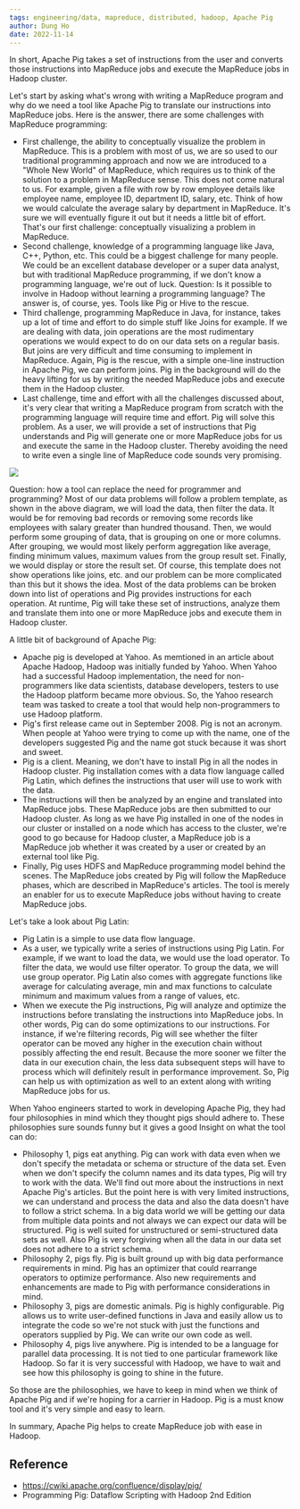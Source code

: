 ```yaml
---
tags: engineering/data, mapreduce, distributed, hadoop, Apache Pig
author: Dung Ho
date: 2022-11-14
---
```


In short, Apache Pig takes a set of instructions from the user and converts those instructions into MapReduce jobs and execute the MapReduce jobs in Hadoop cluster.

Let's start by asking what's wrong with writing a MapReduce program and why do we need a tool like Apache Pig to translate our instructions into MapReduce jobs.
Here is the answer, there are some challenges with MapReduce programming:
- First challenge, the ability to conceptually visualize the problem in MapReduce. 
This is a problem with most of us, we are so used to our traditional programming approach and now we are introduced to a "Whole New World" of MapReduce, which requires us to think of the solution to a problem in MapReduce sense. 
This does not come natural to us. 
For example, given a file with row by row employee details like employee name, employee ID, department ID, salary, etc. 
Think of how we would calculate the average salary by department in MapReduce. 
It's sure we will eventually figure it out but it needs a little bit of effort. 
That's our first challenge: conceptually visualizing a problem in MapReduce.
- Second challenge, knowledge of a programming language like Java, C++, Python, etc. 
This could be a biggest challenge for many people. 
We could be an excellent database developer or a super data analyst, but with traditional MapReduce programming, if we don't know a programming language, we're out of luck.
Question: Is it possible to involve in Hadoop without learning a programming language? 
The answer is, of course, yes. 
Tools like Pig or Hive to the rescue. 
- Third challenge, programming MapReduce in Java, for instance, takes up a lot of time and effort to do simple stuff like Joins for example. 
If we are dealing with data, join operations are the most rudimentary operations we would expect to do on our data sets on a regular basis. 
But joins are very difficult and time consuming to implement in MapReduce. 
Again, Pig is the rescue, with a simple one-line instruction in Apache Pig, we can perform joins. 
Pig in the background will do the heavy lifting for us by writing the needed MapReduce jobs and execute them in the Hadoop cluster. 
- Last challenge, time and effort with all the challenges discussed about, it's very clear that writing a MapReduce program from scratch with the programming language will require time and effort.
Pig will solve this problem. 
As a user, we will provide a set of instructions that Pig understands and Pig will generate one or more MapReduce jobs for us and execute the same in the Hadoop cluster. 
Thereby avoiding the need to write even a single line of MapReduce code sounds very promising.

![](problem-template.png)

Question: how a tool can replace the need for programmer and programming? Most of our data problems will follow a problem template, as shown in the above diagram, we will load the data, then filter the data. 
It would be for removing bad records or removing some records like employees with salary greater than hundred thousand. 
Then, we would perform some grouping of data, that is grouping on one or more columns. 
After grouping, we would most likely perform aggregation like average, finding minimum values, maximum values from the group result set. 
Finally, we would display or store the result set. 
Of course, this template does not show operations like joins, etc. and our problem can be more complicated than this but it shows the idea. 
Most of the data problems can be broken down into list of operations and Pig provides instructions for each operation. 
At runtime, Pig will take these set of instructions, analyze them and translate them into one or more MapReduce jobs and execute them in Hadoop cluster.

A little bit of background of Apache Pig: 
- Apache pig is developed at Yahoo. As memtioned in an article about Apache Hadoop, Hadoop was initially funded by Yahoo. 
When Yahoo had a successful Hadoop implementation, the need for non-programmers like data scientists, database developers, testers to use the Hadoop platform became more obvious. 
So, the Yahoo research team was tasked to create a tool that would help non-programmers to use Hadoop platform.
- Pig's first release came out in September 2008. Pig is not an acronym. 
When people at Yahoo were trying to come up with the name, one of the developers suggested Pig and the name got stuck because it was short and sweet. 
- Pig is a client. Meaning, we don't have to install Pig in all the nodes in Hadoop cluster. 
Pig installation comes with a data flow language called Pig Latin, which defines the instructions that user will use to work with the data. 
- The instructions will then be analyzed by an engine and translated into MapReduce jobs.
These MapReduce jobs are then submitted to our Hadoop cluster. 
As long as we have Pig installed in one of the nodes in our cluster or installed on a node which has access to the cluster, we're good to go because for Hadoop cluster, a MapReduce job is a MapReduce job whether it was created by a user or created by an external tool like Pig. 
- Finally, Pig uses HDFS and MapReduce programming model behind the scenes.
The MapReduce jobs created by Pig will follow the MapReduce phases, which are described in MapReduce's articles. 
The tool is merely an enabler for us to execute MapReduce jobs without having to create MapReduce jobs.

Let's take a look about Pig Latin:
- Pig Latin is a simple to use data flow language. 
- As a user, we typically write a series of instructions using Pig Latin. 
For example, if we want to load the data, we would use the load operator. 
To filter the data, we would use filter operator. 
To group the data, we will use group operator. 
Pig Latin also comes with aggregate functions like average for calculating average, min and max functions to calculate minimum and maximum values from a range of values, etc. 
- When we execute the Pig instructions, Pig will analyze and optimize the instructions before translating the instructions into MapReduce jobs. 
In other words, Pig can do some optimizations to our instructions.
For instance, if we're filtering records, Pig will see whether the filter operator can be moved any higher in the execution chain without possibly affecting the end result. 
Because the more sooner we filter the data in our execution chain, the less data subsequent steps will have to process which will definitely result in performance improvement. 
So, Pig can help us with optimization as well to an extent along with writing MapReduce jobs for us. 

When Yahoo engineers started to work in developing Apache Pig, they had four philosophies in mind which they thought pigs should adhere to. These philosophies sure sounds funny but it gives a good Insight on what the tool can do:
- Philosophy 1, pigs eat anything. 
Pig can work with data even when we don't specify the metadata or schema or structure of the data set.
Even when we don't specify the column names and its data types, Pig will try to work with the data. We'll find out more about the instructions in next Apache Pig's articles. 
But the point here is with very limited instructions, we can understand and process the data and also the data doesn't have to follow a strict schema. 
In a big data world we will be getting our data from multiple data points and not always we can expect our data will be structured. 
Pig is well suited for unstructured or semi-structured data sets as well. 
Also Pig is very forgiving when all the data in our data set does not adhere to a strict schema.
- Philosophy 2, pigs fly. 
Pig is built ground up with big data performance requirements in mind. 
Pig has an optimizer that could rearrange operators to optimize performance. 
Also new requirements and enhancements are made to Pig with performance considerations in mind. 
- Philosophy 3, pigs are domestic animals. 
Pig is highly configurable. 
Pig allows us to write user-defined functions in Java and easily allow us to integrate the code so we're not stuck with just the functions and operators supplied by Pig. 
We can write our own code as well.
- Philosophy 4, pigs live anywhere. 
Pig is intended to be a language for parallel data processing. 
It is not tied to one particular framework like Hadoop. 
So far it is very successful with Hadoop, we have to wait and see how this philosophy is going to shine in the future.

So those are the philosophies, we have to keep in mind when we think of Apache Pig and if we're hoping for a carrier in Hadoop. 
Pig is a must know tool and it's very simple and easy to learn.

In summary, Apache Pig helps to create MapReduce job with ease in Hadoop.

## Reference

- https://cwiki.apache.org/confluence/display/pig/
- Programming Pig: Dataflow Scripting with Hadoop 2nd Edition